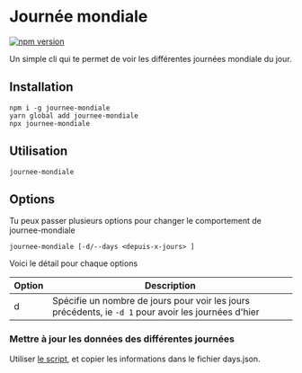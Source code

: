 # Journée mondiale

[![npm version](https://badge.fury.io/js/journee-mondiale.svg)](https://www.npmjs.com/package/journee-mondiale)

Un simple cli qui te permet de voir les différentes journées mondiale du jour.

## Installation

```shell
npm i -g journee-mondiale
yarn global add journee-mondiale
npx journee-mondiale
```

## Utilisation

```shell
journee-mondiale
```

## Options

Tu peux passer plusieurs options pour changer le comportement de journee-mondiale

```shell
journee-mondiale [-d/--days <depuis-x-jours> ]
```

Voici le détail pour chaque options

| Option | Description                                                                                          |
| ------ | ---------------------------------------------------------------------------------------------------- |
| d      | Spécifie un nombre de jours pour voir les jours précédents, ie `-d 1` pour avoir les journées d'hier |

### Mettre à jour les données des différentes journées

Utiliser [le script](https://gist.github.com/Kmaschta/b6e17a2b7f5620feb03c00674027467a), et copier les informations dans le fichier days.json.

